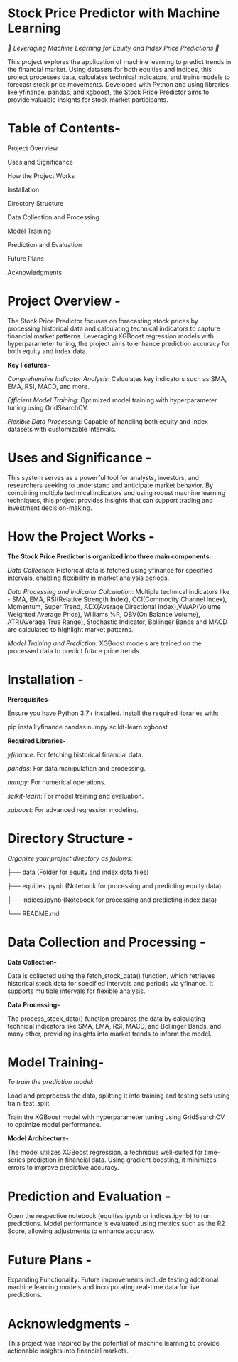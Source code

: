# Stock Price Predictor with Machine Learning
*🌟 Leveraging Machine Learning for Equity and Index Price Predictions 🌟*

This project explores the application of machine learning to predict trends in the financial market. Using datasets for both equities and indices, this project processes data, calculates technical indicators, and trains models to forecast stock price movements. Developed with Python and using libraries like yfinance, pandas, and xgboost, the Stock Price Predictor aims to provide valuable insights for stock market participants.

# Table of Contents-

Project Overview

Uses and Significance

How the Project Works

Installation

Directory Structure

Data Collection and Processing

Model Training

Prediction and Evaluation

Future Plans

Acknowledgments


# Project Overview -

The Stock Price Predictor focuses on forecasting stock prices by processing historical data and calculating technical indicators to capture financial market patterns. Leveraging XGBoost regression models with hyperparameter tuning, the project aims to enhance prediction accuracy for both equity and index data.

**Key Features-**

*Comprehensive Indicator Analysis*: Calculates key indicators such as SMA, EMA, RSI, MACD, and more.

*Efficient Model Training*: Optimized model training with hyperparameter tuning using GridSearchCV.

*Flexible Data Processing*: Capable of handling both equity and index datasets with customizable intervals.


# Uses and Significance -

This system serves as a powerful tool for analysts, investors, and researchers seeking to understand and anticipate market behavior. By combining multiple technical indicators and using robust machine learning techniques, this project provides insights that can support trading and investment decision-making.


# How the Project Works -

**The Stock Price Predictor is organized into three main components:**

*Data Collection*: Historical data is fetched using yfinance for specified intervals, enabling flexibility in market analysis periods.

*Data Processing and Indicator Calculation*: Multiple technical indicators like - SMA, EMA, RSI(Relative Strength Index), CCI(Commodity Channel Index), Momentum, Super Trend, ADX(Average Directional Index),VWAP(Volume Weighted Average Price), Williams %R, OBV(On Balance Volume), ATR(Average True Range), Stochastic Indicator, Bollinger Bands and MACD are calculated to highlight market patterns.

*Model Training and Prediction*: XGBoost models are trained on the processed data to predict future price trends.


# Installation -

**Prerequisites-**

Ensure you have Python 3.7+ installed. Install the required libraries with:

pip install yfinance pandas numpy scikit-learn xgboost

**Required Libraries-**

*yfinance*: For fetching historical financial data.

*pandas*: For data manipulation and processing.

*numpy*: For numerical operations.

*scikit-learn*: For model training and evaluation.

*xgboost*: For advanced regression modeling.


# Directory Structure -

*Organize your project directory as follows:*

├── data                    (Folder for equity and index data files)

├── equities.ipynb          (Notebook for processing and predicting equity data)

├── indices.ipynb           (Notebook for processing and predicting index data)

└── README.md


# Data Collection and Processing -

**Data Collection-**

Data is collected using the fetch_stock_data() function, which retrieves historical stock data for specified intervals and periods via yfinance. It supports multiple intervals for flexible analysis.

**Data Processing-**

The process_stock_data() function prepares the data by calculating technical indicators like SMA, EMA, RSI, MACD, and Bollinger Bands, and many other, providing insights into market trends to inform the model.


# Model Training-

*To train the prediction model:*

Load and preprocess the data, splitting it into training and testing sets using train_test_split.

Train the XGBoost model with hyperparameter tuning using GridSearchCV to optimize model performance.

**Model Architecture-**

The model utilizes XGBoost regression, a technique well-suited for time-series prediction in financial data. Using gradient boosting, it minimizes errors to improve predictive accuracy.


# Prediction and Evaluation -

Open the respective notebook (equities.ipynb or indices.ipynb) to run predictions. Model performance is evaluated using metrics such as the R2 Score, allowing adjustments to enhance accuracy.


# Future Plans -

Expanding Functionality: Future improvements include testing additional machine learning models and incorporating real-time data for live predictions.


# Acknowledgments -

This project was inspired by the potential of machine learning to provide actionable insights into financial markets.

